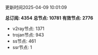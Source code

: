 更新时间2025-04-09 10:01:09

**总订阅: 4354**
**总节点: 10781**
**有效节点: 2776**
- v2ray节点: 1371
- trojan节点: 943
- ss节点: 461
- ssr节点: 1

